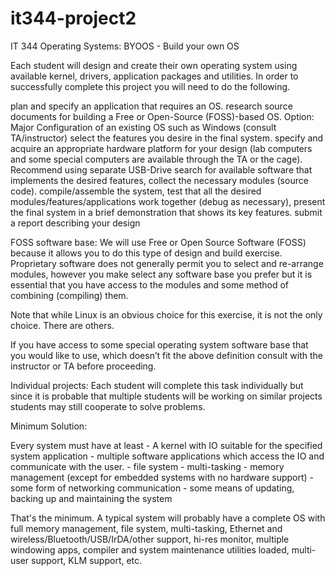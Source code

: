 # it344-project2
IT 344 Operating Systems: BYOOS - Build your own OS

Each student will design and create their own operating system using available kernel, drivers, application packages and utilities.  In order to successfully complete this project you will need to do the following.

plan and specify an application that requires an OS.
research source documents for building a Free or Open-Source (FOSS)-based OS.
Option: Major Configuration of an existing OS such as Windows (consult TA/instructor)
select the features you desire in the final system.
specify and acquire an appropriate hardware platform for your design (lab computers and some special computers are available through the TA or the cage).
Recommend using separate USB-Drive
search for available software that implements the desired features,
collect the necessary modules (source code). 
compile/assemble the system,
test that all the desired modules/features/applications work together (debug as necessary),
present the final system in a brief demonstration that shows its key features.
submit a report describing your design
 
FOSS software base: We will use Free or Open Source Software (FOSS) because it allows you to do this type of design and build exercise. Proprietary software does not generally permit you to select and re-arrange modules, however you make select any software base you prefer but it is essential that you have access to the modules and some method of combining (compiling) them.

Note that while Linux is an obvious choice for this exercise, it is not the only choice. There are others.

If you have access to some special operating system software base that you would like to use, which doesn’t fit the above definition consult with the instructor or TA before proceeding.

Individual projects: Each student will complete this task individually but since it is probable that multiple students will be working on similar projects students may still cooperate to solve problems.

Minimum Solution:

Every system must have at least
    - A kernel with IO suitable for the specified system application
    - multiple software applications which access the IO and communicate with the user. 
    - file system
    - multi-tasking
    - memory management (except for embedded systems with no hardware support)
    - some form of networking communication
    - some means of updating, backing up and maintaining the system

That's the minimum. A typical system will probably have a complete OS with full memory management, file system, multi-tasking, Ethernet and wireless/Bluetooth/USB/IrDA/other support, hi-res monitor, multiple windowing apps, compiler and system maintenance utilities loaded, multi-user support, KLM support, etc.
